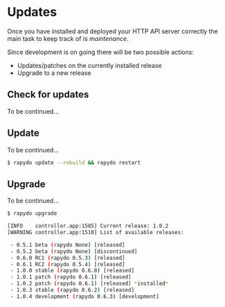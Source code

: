 
# Updates

Once you have installed and deployed your HTTP API server correctly the main task to keep track of is *maintenance*.

Since development is on going there will be two possible actions:

- Updates/patches on the currently installed release
- Upgrade to a new release

## Check for updates

To be continued...


## Update

To be continued...

```bash
$ rapydo update --rebuild && rapydo restart
```

## Upgrade

To be continued...

```bash
$ rapydo upgrade 

[INFO    controller.app:1585] Current release: 1.0.2
[WARNING controller.app:1510] List of available releases:

 - 0.5.1 beta (rapydo None) [released]
 - 0.5.2 beta (rapydo None) [discontinued]
 - 0.6.0 RC1 (rapydo 0.5.3) [released]
 - 0.6.1 RC2 (rapydo 0.5.4) [released]
 - 1.0.0 stable (rapydo 0.6.0) [released]
 - 1.0.1 patch (rapydo 0.6.1) [released]
 - 1.0.2 patch (rapydo 0.6.1) [released] *installed*
 - 1.0.3 stable (rapydo 0.6.2) [released]
 - 1.0.4 development (rapydo 0.6.3) [development]
```

